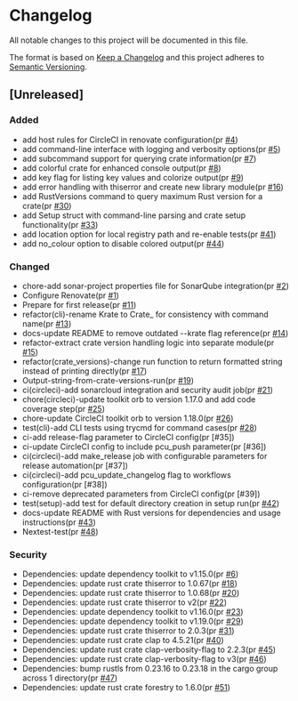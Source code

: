 # Changelog

All notable changes to this project will be documented in this file.

The format is based on [Keep a Changelog](https://keepachangelog.com/en/1.0.0/)
and this project adheres to [Semantic Versioning](https://semver.org/spec/v2.0.0.html).

## [Unreleased]

### Added

- add host rules for CircleCI in renovate configuration(pr [#4])
- add command-line interface with logging and verbosity options(pr [#5])
- add subcommand support for querying crate information(pr [#7])
- add colorful crate for enhanced console output(pr [#8])
- add key flag for listing key values and colorize output(pr [#9])
- add error handling with thiserror and create new library module(pr [#16])
- add RustVersions command to query maximum Rust version for a crate(pr [#30])
- add Setup struct with command-line parsing and crate setup functionality(pr [#33])
- add location option for local registry path and re-enable tests(pr [#41])
- add no_colour option to disable colored output(pr [#44])

### Changed

- chore-add sonar-project properties file for SonarQube integration(pr [#2])
- Configure Renovate(pr [#1])
- Prepare for first release(pr [#11])
- refactor(cli)-rename Krate to Crate_ for consistency with command name(pr [#13])
- docs-update README to remove outdated --krate flag reference(pr [#14])
- refactor-extract crate version handling logic into separate module(pr [#15])
- refactor(crate_versions)-change run function to return formatted string instead of printing directly(pr [#17])
- Output-string-from-crate-versions-run(pr [#19])
- ci(circleci)-add sonarcloud integration and security audit job(pr [#21])
- chore(circleci)-update toolkit orb to version 1.17.0 and add code coverage step(pr [#25])
- chore-update CircleCI toolkit orb to version 1.18.0(pr [#26])
- test(cli)-add CLI tests using trycmd for command cases(pr [#28])
- ci-add release-flag parameter to CircleCI config(pr [#35])
- ci-update CircleCI config to include pcu_push parameter(pr [#36])
- ci(circleci)-add make_release job with configurable parameters for release automation(pr [#37])
- ci(circleci)-add pcu_update_changelog flag to workflows configuration(pr [#38])
- ci-remove deprecated parameters from CircleCI config(pr [#39])
- test(setup)-add test for default directory creation in setup run(pr [#42])
- docs-update README with Rust versions for dependencies and usage instructions(pr [#43])
- Nextest-test(pr [#48])

### Security

- Dependencies: update dependency toolkit to v1.15.0(pr [#6])
- Dependencies: update rust crate thiserror to 1.0.67(pr [#18])
- Dependencies: update rust crate thiserror to 1.0.68(pr [#20])
- Dependencies: update rust crate thiserror to v2(pr [#22])
- Dependencies: update dependency toolkit to v1.16.0(pr [#23])
- Dependencies: update dependency toolkit to v1.19.0(pr [#29])
- Dependencies: update rust crate thiserror to 2.0.3(pr [#31])
- Dependencies: update rust crate clap to 4.5.21(pr [#40])
- Dependencies: update rust crate clap-verbosity-flag to 2.2.3(pr [#45])
- Dependencies: update rust crate clap-verbosity-flag to v3(pr [#46])
- Dependencies: bump rustls from 0.23.16 to 0.23.18 in the cargo group across 1 directory(pr [#47])
- Dependencies: update rust crate forestry to 1.6.0(pr [#51])

[#2]: https://github.com/jerus-org/kdeets/pull/2
[#1]: https://github.com/jerus-org/kdeets/pull/1
[#4]: https://github.com/jerus-org/kdeets/pull/4
[#5]: https://github.com/jerus-org/kdeets/pull/5
[#6]: https://github.com/jerus-org/kdeets/pull/6
[#7]: https://github.com/jerus-org/kdeets/pull/7
[#8]: https://github.com/jerus-org/kdeets/pull/8
[#9]: https://github.com/jerus-org/kdeets/pull/9
[#11]: https://github.com/jerus-org/kdeets/pull/11
[#13]: https://github.com/jerus-org/kdeets/pull/13
[#14]: https://github.com/jerus-org/kdeets/pull/14
[#15]: https://github.com/jerus-org/kdeets/pull/15
[#16]: https://github.com/jerus-org/kdeets/pull/16
[#17]: https://github.com/jerus-org/kdeets/pull/17
[#19]: https://github.com/jerus-org/kdeets/pull/19
[#18]: https://github.com/jerus-org/kdeets/pull/18
[#20]: https://github.com/jerus-org/kdeets/pull/20
[#21]: https://github.com/jerus-org/kdeets/pull/21
[#22]: https://github.com/jerus-org/kdeets/pull/22
[#23]: https://github.com/jerus-org/kdeets/pull/23
[#25]: https://github.com/jerus-org/kdeets/pull/25
[#26]: https://github.com/jerus-org/kdeets/pull/26
[#28]: https://github.com/jerus-org/kdeets/pull/28
[#29]: https://github.com/jerus-org/kdeets/pull/29
[#30]: https://github.com/jerus-org/kdeets/pull/30
[#31]: https://github.com/jerus-org/kdeets/pull/31
[#33]: https://github.com/jerus-org/kdeets/pull/33
[#40]: https://github.com/jerus-org/kdeets/pull/40
[#41]: https://github.com/jerus-org/kdeets/pull/41
[#42]: https://github.com/jerus-org/kdeets/pull/42
[#43]: https://github.com/jerus-org/kdeets/pull/43
[#44]: https://github.com/jerus-org/kdeets/pull/44
[#45]: https://github.com/jerus-org/kdeets/pull/45
[#46]: https://github.com/jerus-org/kdeets/pull/46
[#47]: https://github.com/jerus-org/kdeets/pull/47
[#48]: https://github.com/jerus-org/kdeets/pull/48
[#51]: https://github.com/jerus-org/kdeets/pull/51

